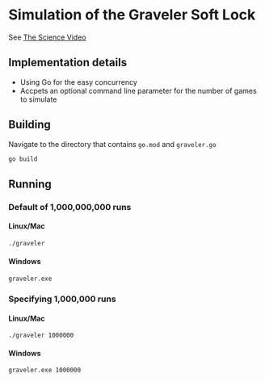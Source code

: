 # Simulation of the Graveler Soft Lock

See [The Science Video](https://youtu.be/M8C8dHQE2Ro)

## Implementation details
- Using Go for the easy concurrency
- Accpets an optional command line parameter for the number of games to simulate

## Building

Navigate to the directory that contains `go.mod` and `graveler.go`

```bash
go build
```

## Running

### Default of 1,000,000,000 runs

#### Linux/Mac
```bash
./graveler
```

#### Windows
```
graveler.exe
```

### Specifying 1,000,000 runs

#### Linux/Mac
```
./graveler 1000000
```

#### Windows
```
graveler.exe 1000000
```